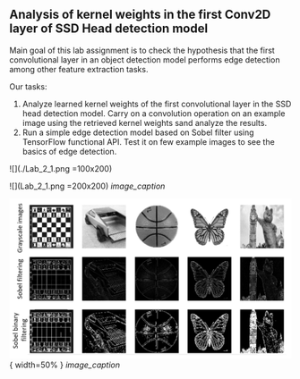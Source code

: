 <h2>Analysis of kernel weights in the first Conv2D layer of SSD Head detection model</h2>

Main goal of this lab assignment is to check the hypothesis that the first convolutional layer in an object detection model performs edge detection among other feature extraction tasks.

Our tasks:
1. Analyze learned kernel weights of the first convolutional layer in the SSD head detection model. Carry on a convolution operation on an example image using the retrieved kernel weights sand analyze the results.
2. Run a simple edge detection model based on Sobel filter using TensorFlow functional API. Test it on few example images to see the basics of edge detection.

![](./Lab_2_1.png =100x200)

![](Lab_2_1.png =200x200)
*image_caption*

![](Lab_2_2.png){ width=50% }
*image_caption*
